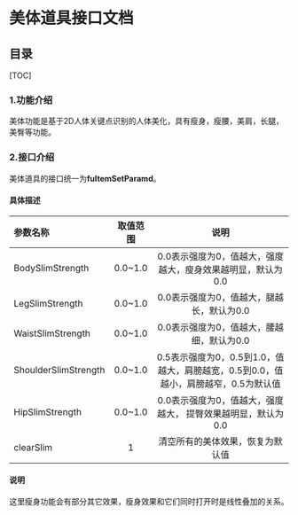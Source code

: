 # 美体道具接口文档  

## 目录  

[TOC]

### 1.功能介绍  

美体功能是基于2D人体关键点识别的人体美化，具有瘦身，瘦腰，美肩，长腿，美臀等功能。  

### 2.接口介绍  

美体道具的接口统一为**fuItemSetParamd**。  

#### 具体描述  

| 参数名称             | 取值范围 |                             说明                             |
| :------------------- | :------: | :----------------------------------------------------------: |
| BodySlimStrength     | 0.0~1.0  | 0.0表示强度为0，值越大，强度越大，瘦身效果越明显，默认为0.0  |
| LegSlimStrength      | 0.0~1.0  |          0.0表示强度为0，值越大，腿越长，默认为0.0           |
| WaistSlimStrength    | 0.0~1.0  |          0.0表示强度为0，值越大，腰越细，默认为0.0           |
| ShoulderSlimStrength | 0.0~1.0  | 0.5表示强度为0，0.5到1.0，值越大，肩膀越宽，0.5到0.0，值越小，肩膀越窄，0.5为默认值 |
| HipSlimStrength      | 0.0~1.0  | 0.0表示强度为0，值越大，强度越大， 提臀效果越明显，默认为0.0 |
| clearSlim            |    1     |               清空所有的美体效果，恢复为默认值               |

#### 说明  

这里瘦身功能会有部分其它效果，瘦身效果和它们同时打开时是线性叠加的关系。  


